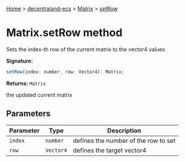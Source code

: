 [Home](./index) &gt; [decentraland-ecs](./decentraland-ecs.md) &gt; [Matrix](./decentraland-ecs.matrix.md) &gt; [setRow](./decentraland-ecs.matrix.setrow.md)

# Matrix.setRow method

Sets the index-th row of the current matrix to the vector4 values

**Signature:**
```javascript
setRow(index: number, row: Vector4): Matrix;
```
**Returns:** `Matrix`

the updated current matrix

## Parameters

|  Parameter | Type | Description |
|  --- | --- | --- |
|  `index` | `number` | defines the number of the row to set |
|  `row` | `Vector4` | defines the target vector4 |

